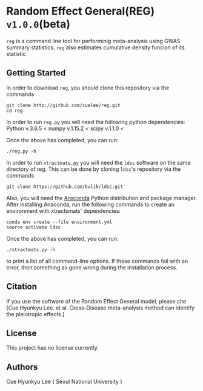 # Random Effect General(REG) `v1.0.0`(beta)

`reg` is a command line tool for performinig meta-analysis using
GWAS summary statistics. `reg` also estimates cumulative density
funcion of its statistic

## Getting Started

In order to download `reg`, you should clone this repository via the
commands
```
git clone http://github.com/cuelee/reg.git
cd reg
```

In order to run `reg.py` you will need the following python dependencies:
Python v.3.6.5 <
numpy v.1.15.2 <
scipy v.1.1.0 <

Once the above has completed, you can run:


```
./reg.py -h
```

In order to run `xtractmats.py` you will need the `ldsc` software on the same directory of reg.
This can be done by cloning `ldsc`'s repository via the commands
```  
git clone https://github.com/bulik/ldsc.git
```
Also, you will need the [Anaconda](https://store.continuum.io/cshop/anaconda/) Python distribution and package manager. After installing Anaconda, run the following commands to create an environment with xtractsmats' dependencies:

```
conda env create --file environment.yml
source activate ldsc
```

Once the above has completed, you can run:

```
./xtractmats.py -h
```


to print a list of all command-line options. If these commands fail with
an error, then something as gone wrong during the installation process.

## Citation

If you use the software of the Random Effect General model, please cite
[Cue Hyunkyu Lee. et al. Cross-Disease meta-analysis method can identify
the pleiotropic effects.]

## License 

This project has no license currently.

## Authors
Cue Hyunkyu Lee ( Seoul National University )

